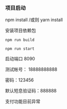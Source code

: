 ### 项目启动

npm install /或则 yarn install

安装项目依赖包

`npm run build`

`npm run start`

启动端口 8090



测试帐号： 18888888888

密码：123456

默认短息验证码：888888



支付功能目前异常